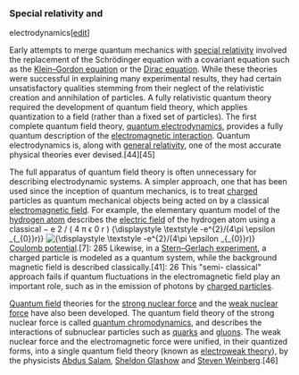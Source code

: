 ### Special relativity and
electrodynamics[[edit](/w/index.php?title=Quantum\_mechanics&action=edit&section=16
"Edit section: Special relativity and electrodynamics")]

Early attempts to merge quantum mechanics with [special
relativity](/wiki/Special\_relativity "Special relativity") involved the
replacement of the Schrödinger equation with a covariant equation such as the
[Klein–Gordon equation](/wiki/Klein%E2%80%93Gordon\_equation "Klein–Gordon
equation") or the [Dirac equation](/wiki/Dirac\_equation "Dirac equation").
While these theories were successful in explaining many experimental results,
they had certain unsatisfactory qualities stemming from their neglect of the
relativistic creation and annihilation of particles. A fully relativistic
quantum theory required the development of quantum field theory, which applies
quantization to a field (rather than a fixed set of particles). The first
complete quantum field theory, [quantum
electrodynamics](/wiki/Quantum\_electrodynamics "Quantum electrodynamics"),
provides a fully quantum description of the [electromagnetic
interaction](/wiki/Electromagnetism "Electromagnetism"). Quantum
electrodynamics is, along with [general relativity](/wiki/General\_relativity
"General relativity"), one of the most accurate physical theories ever
devised.[44][45]

The full apparatus of quantum field theory is often unnecessary for describing
electrodynamic systems. A simpler approach, one that has been used since the
inception of quantum mechanics, is to treat [charged](/wiki/Electric\_charge
"Electric charge") particles as quantum mechanical objects being acted on by a
classical [electromagnetic field](/wiki/Electromagnetic\_field "Electromagnetic
field"). For example, the elementary quantum model of the [hydrogen
atom](/wiki/Hydrogen\_atom "Hydrogen atom") describes the [electric
field](/wiki/Electric\_field "Electric field") of the hydrogen atom using a
classical − e 2 / ( 4 π ϵ 0 r ) {\displaystyle \textstyle -e^{2}/(4\pi
\epsilon \_{\_{0}}r)} ![{\\displaystyle \\textstyle -e^{2}/\(4\\pi \\epsilon
\_{\_{0}}r\)}](https://wikimedia.org/api/rest\_v1/media/math/render/svg/7c4876353362da0a234af137590c6379d8f8c273)
[Coulomb potential](/wiki/Electric\_potential "Electric potential").[7]: 285
Likewise, in a [Stern–Gerlach
experiment](/wiki/Stern%E2%80%93Gerlach\_experiment "Stern–Gerlach
experiment"), a charged particle is modeled as a quantum system, while the
background magnetic field is described classically.[41]: 26 This "semi-
classical" approach fails if quantum fluctuations in the electromagnetic field
play an important role, such as in the emission of photons by [charged
particles](/wiki/Charged\_particle "Charged particle").

[Quantum field](/wiki/Field\_\(physics\) "Field \(physics\)") theories for the
[strong nuclear force](/wiki/Strong\_nuclear\_force "Strong nuclear force") and
the [weak nuclear force](/wiki/Weak\_nuclear\_force "Weak nuclear force") have
also been developed. The quantum field theory of the strong nuclear force is
called [quantum chromodynamics](/wiki/Quantum\_chromodynamics "Quantum
chromodynamics"), and describes the interactions of subnuclear particles such
as [quarks](/wiki/Quark "Quark") and [gluons](/wiki/Gluon "Gluon"). The weak
nuclear force and the electromagnetic force were unified, in their quantized
forms, into a single quantum field theory (known as [electroweak
theory](/wiki/Electroweak\_theory "Electroweak theory")), by the physicists
[Abdus Salam](/wiki/Abdus\_Salam "Abdus Salam"), [Sheldon
Glashow](/wiki/Sheldon\_Glashow "Sheldon Glashow") and [Steven
Weinberg](/wiki/Steven\_Weinberg "Steven Weinberg").[46]
